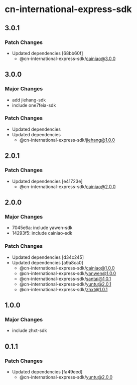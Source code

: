 # cn-international-express-sdk

## 3.0.1

### Patch Changes

- Updated dependencies [68bb60f]
  - @cn-international-express-sdk/cainiao@3.0.0

## 3.0.0

### Major Changes

- add jiehang-sdk
- include one7feia-sdk

### Patch Changes

- Updated dependencies
- Updated dependencies
  - @cn-international-express-sdk/jiehang@1.0.0

## 2.0.1

### Patch Changes

- Updated dependencies [e41723e]
  - @cn-international-express-sdk/cainiao@2.0.0

## 2.0.0

### Major Changes

- 7045e6a: include yawen-sdk
- 14293f5: include cainiao-sdk

### Patch Changes

- Updated dependencies [d34c245]
- Updated dependencies [a9a8ca0]
  - @cn-international-express-sdk/cainiao@1.0.0
  - @cn-international-express-sdk/yanwen@1.0.0
  - @cn-international-express-sdk/santai@1.0.1
  - @cn-international-express-sdk/yuntu@2.0.1
  - @cn-international-express-sdk/zhxt@1.0.1

## 1.0.0

### Major Changes

- include zhxt-sdk

## 0.1.1

### Patch Changes

- Updated dependencies [fa49eed]
  - @cn-international-express-sdk/yuntu@2.0.0
